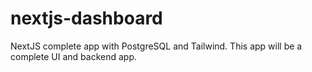 # nextjs-dashboard
NextJS complete app with PostgreSQL and Tailwind.
This app will be a complete UI and backend app.
